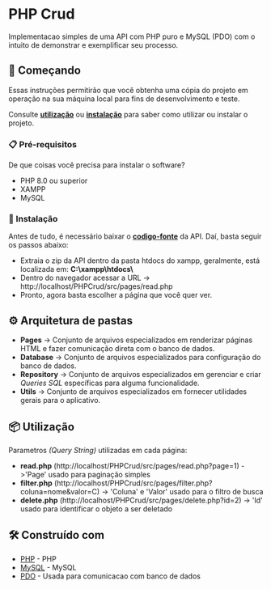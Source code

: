 # PHP Crud

Implementacao simples de uma API com PHP puro e MySQL (PDO) com o intuito de demonstrar e exemplificar seu processo.

## 🚀 Começando

Essas instruções permitirão que você obtenha uma cópia do projeto em operação na sua máquina local para fins de desenvolvimento e teste.

Consulte **[utilização](#-utiliza%C3%A7%C3%A3o)** ou **[instalação](#-instala%C3%A7%C3%A3o)** para saber como utilizar ou instalar o projeto.

### 📋 Pré-requisitos

De que coisas você precisa para instalar o software?
* PHP 8.0 ou superior
* XAMPP
* MySQL

### 🔧 Instalação

Antes de tudo, é necessário baixar o **[codigo-fonte](https://github.com/eduardo92005-debug/PHPCrud/archive/refs/heads/main.zip)**  da API. Daí, basta
seguir os passos abaixo:
* Extraia o zip da API dentro da pasta htdocs do xampp, geralmente, está localizada em: <strong> C:\xampp\htdocs\ </strong>
* Dentro do navegador acessar a URL -> http://localhost/PHPCrud/src/pages/read.php
* Pronto, agora basta escolher a página que você quer ver.
## ⚙️ Arquitetura de pastas

* __Pages__ -> Conjunto de arquivos especializados em renderizar páginas HTML e fazer comunicação direta com o banco de dados.
* __Database__ -> Conjunto de arquivos especializados para configuração do banco de dados.
* __Repository__ -> Conjunto de arquivos especializados em gerenciar e criar _Queries SQL_ específicas para alguma funcionalidade.
* __Utils__ -> Conjunto de arquivos especializados em fornecer utilidades gerais para o aplicativo.


## 📦 Utilização

Parametros _(Query String)_ utilizadas em cada página:
* __read.php__ (http://localhost/PHPCrud/src/pages/read.php?page=1) ->'Page' usado para paginação simples
* __filter.php__ (http://localhost/PHPCrud/src/pages/filter.php?coluna=nome&valor=C) -> 'Coluna' e 'Valor' usado para o filtro de busca
* __delete.php__ (http://localhost/PHPCrud/src/pages/delete.php?id=2) -> 'Id' usado para identificar o objeto a ser deletado

## 🛠️ Construído com

* [PHP](https://www.php.net/docs.php) - PHP
* [MySQL](https://www.mysql.com/) - MySQL
* [PDO](https://www.php.net/manual/pt_BR/book.pdo.php) - Usada para comunicacao com banco de dados
